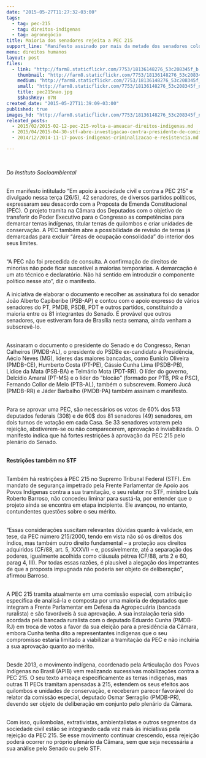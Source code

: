 ```yaml
---
date: "2015-05-27T11:27:32-03:00"
tags:
  - tag: pec-215
  - tag: direitos-indígenas
  - tag: agronegócio
title: Maioria dos senadores rejeita a PEC 215
support_line: "Manifesto assinado por mais da metade dos senadores coloca em xeque destino de Proposta que transfere do governo federal para o Congresso a tarefa de oficializar Terras Indígenas, Unidades de Conservação e Territórios Quilombolas."
menu: direitos humanos
layout: post
files:
  - link: "http://farm8.staticflickr.com/7753/18136148276_53c208345f_b.jpg"
    thumbnail: "http://farm8.staticflickr.com/7753/18136148276_53c208345f_t.jpg"
    medium: "http://farm8.staticflickr.com/7753/18136148276_53c208345f_z.jpg"
    small: "http://farm8.staticflickr.com/7753/18136148276_53c208345f_n.jpg"
    title: pec215nao.jpg
    $$hashKey: 07N
created_date: "2015-05-27T11:39:09-03:00"
published: true
images_hd: "http://farm8.staticflickr.com/7753/18136148276_53c208345f_n.jpg"
releated_posts:
  - 2015/02/2015-02-12-pec-215-volta-a-ameacar-direitos-indigenas.md
  - 2015/04/2015-04-30-stf-abre-investigacao-contra-presidente-de-comissao-da-pec-215.md
  - 2014/12/2014-11-17-povos-indigenas-criminalizacao-e-resistencia.md

---
```

<p>&nbsp;</p>

<p><em>Do Instituto Socioambiental&nbsp;</em><br />
&nbsp;</p>

<p>Em manifesto intitulado &ldquo;Em apoio &agrave; sociedade civil e contra a PEC 215&rdquo; e divulgado nessa ter&ccedil;a (26/5), 42 senadores, de diversos partidos pol&iacute;ticos, expressaram seu desacordo com a Proposta de Emenda Constitucional (PEC). O projeto tramita na C&acirc;mara dos Deputados com o objetivo de transferir do Poder Executivo para o Congresso as compet&ecirc;ncias para demarcar terras ind&iacute;genas, titular terras de quilombos e criar unidades de conserva&ccedil;&atilde;o. A PEC tamb&eacute;m abre a possibilidade de revis&atilde;o de terras j&aacute; demarcadas para excluir &ldquo;&aacute;reas de ocupa&ccedil;&atilde;o consolidada&rdquo; do interior dos seus limites.<br />
&nbsp;</p>

<p>&ldquo;A PEC n&atilde;o foi precedida de consulta. A confirma&ccedil;&atilde;o de direitos de minorias n&atilde;o pode ficar suscet&iacute;vel a maiorias tempor&aacute;rias. A demarca&ccedil;&atilde;o &eacute; um ato t&eacute;cnico e declarat&oacute;rio. N&atilde;o h&aacute; sentido em introduzir o componente pol&iacute;tico nesse ato&rdquo;, diz o manifesto.&nbsp;<br />
<br />
A iniciativa de elaborar o documento e recolher as assinatura foi do senador Jo&atilde;o Alberto Capiberibe (PSB-AP) e contou com o apoio expresso de v&aacute;rios senadores do PT, PMDB, PSDB, PDT e outros partidos, constituindo a maioria entre os 81 integrantes do Senado. &Eacute; prov&aacute;vel que outros senadores, que estiveram fora de Bras&iacute;lia nesta semana, ainda venham a subscrev&ecirc;-lo.<br />
&nbsp;</p>

<p>Assinaram o documento o presidente do Senado e do Congresso, Renan Calheiros (PMDB-AL), o presidente do PSDBe ex-candidato a Presid&ecirc;ncia, A&eacute;cio Neves (MG), l&iacute;deres das maiores bancadas, como Eun&iacute;cio Oliveira (PMDB-CE), Humberto Costa (PT-PE), C&aacute;ssio Cunha Lima (PSDB-PB), L&iacute;dice da Mata (PSB-BA) e Telm&aacute;rio Mota (PDT-RR). O l&iacute;der do governo, Delc&iacute;dio Amaral (PT-MS) e o l&iacute;der do &ldquo;bloc&atilde;o&rdquo; (formado por PTB, PR e PSC), Fernando Collor de Melo (PTB-AL), tamb&eacute;m o subscrevem. Romero Juc&aacute; (PMDB-RR) e J&aacute;der Barbalho (PMDB-PA) tamb&eacute;m assinam o manifesto.<br />
&nbsp;</p>

<p>Para se aprovar uma PEC, s&atilde;o necess&aacute;rios os votos de 60% dos 513 deputados federais (308) e de 60$ dos 81 senadores (49) senadores, em dois turnos de vota&ccedil;&atilde;o em cada Casa. Se 33 senadores votarem pela rejei&ccedil;&atilde;o, abstiverem-se ou n&atilde;o comparecerem, aprova&ccedil;&atilde;o &eacute; inviabilizada. O manifesto indica que h&aacute; fortes restri&ccedil;&otilde;es &agrave; aprova&ccedil;&atilde;o da PEC 215 pelo plen&aacute;rio do Senado.<br />
&nbsp;</p>

<p><strong>Restri&ccedil;&otilde;es tamb&eacute;m no STF</strong><br />
&nbsp;</p>

<p>Tamb&eacute;m h&aacute; restri&ccedil;&otilde;es &agrave; PEC 215 no Supremo Tribunal Federal (STF). Em mandato de seguran&ccedil;a impetrado pela Frente Parlamentar de Apoio aos Povos Ind&iacute;genas contra a sua tramita&ccedil;&atilde;o, o seu relator no STF, ministro Lu&iacute;s Roberto Barroso, n&atilde;o concedeu liminar para sust&aacute;-la, por entender que o projeto ainda se encontra em etapa incipiente. Ele avan&ccedil;ou, no entanto, contundentes quest&otilde;es sobre o seu m&eacute;rito.<br />
&nbsp;</p>

<p>&ldquo;Essas considera&ccedil;&otilde;es suscitam relevantes d&uacute;vidas quanto &agrave; validade, em tese, da PEC n&uacute;mero 215/2000, tendo em vista n&atilde;o s&oacute; os direitos dos &iacute;ndios, mas tamb&eacute;m outro direito fundamental &ndash; a prote&ccedil;&atilde;o aos direitos adquiridos (CF/88, art. 5, XXXVI) &ndash; e, possivelmente, at&eacute; a separa&ccedil;&atilde;o dos poderes, igualmente acolhida como cl&aacute;usula p&eacute;trea (CF/88, arts 2 e 60, parag 4, III). Por todas essas raz&otilde;es, &eacute; plaus&iacute;vel a alega&ccedil;&atilde;o dos impetrantes de que a proposta impugnada n&atilde;o poderia ser objeto de delibera&ccedil;&atilde;o&rdquo;, afirmou Barroso.<br />
&nbsp;</p>

<p>A PEC 215 tramita atualmente em uma comiss&atilde;o especial, com atribui&ccedil;&atilde;o espec&iacute;fica de analis&aacute;-la e composta por uma maioria de deputados que integram a Frente Parlamentar em Defesa da Agropecu&aacute;ria (bancada ruralista) e s&atilde;o favor&aacute;veis &agrave; sua aprova&ccedil;&atilde;o. A sua instala&ccedil;&atilde;o teria sido acordada pela bancada ruralista com o deputado Eduardo Cunha (PMDB-RJ) em troca de votos a favor da sua elei&ccedil;&atilde;o para a presid&ecirc;ncia da C&acirc;mara, embora Cunha tenha dito a representantes ind&iacute;genas que o seu compromisso estaria limitado a viabilizar a tramita&ccedil;&atilde;o da PEC e n&atilde;o incluiria a sua aprova&ccedil;&atilde;o quanto ao m&eacute;rito.<br />
&nbsp;</p>

<p>Desde 2013, o movimento ind&iacute;gena, coordenado pela Articula&ccedil;&atilde;o dos Povos Ind&iacute;genas no Brasil (APIB) vem realizando sucessivas mobiliza&ccedil;&otilde;es contra a PEC 215. O seu texto amea&ccedil;a especificamente as terras ind&iacute;genas, mas outras 11 PECs tramitam apensadas &agrave; 215, estendem os seus efeitos aos quilombos e unidades de conserva&ccedil;&atilde;o, e receberam parecer favor&aacute;vel do relator da comiss&atilde;o especial, deputado Osmar Serraglio (PMDB-PR), devendo ser objeto de delibera&ccedil;&atilde;o em conjunto pelo plen&aacute;rio da C&acirc;mara.</p>

<p><br />
Com isso, quilombolas, extrativistas, ambientalistas e outros segmentos da sociedade civil est&atilde;o se integrando cada vez mais &agrave;s iniciativas pela rejei&ccedil;&atilde;o da PEC 215. Se esse movimento continuar crescendo, essa rejei&ccedil;&atilde;o poder&aacute; ocorrer no pr&oacute;prio plen&aacute;rio da C&acirc;mara, sem que seja necess&aacute;ria a sua an&aacute;lise pelo Senado ou pelo STF.</p>

